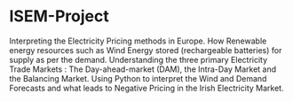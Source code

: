 # ISEM-Project
Interpreting the Electricity Pricing methods in Europe.
How Renewable energy resources such as Wind Energy stored (rechargeable batteries) for supply as per the demand.
Understanding the three primary Electricity Trade Markets : The Day-ahead-market (DAM), the Intra-Day Market and the Balancing Market.
Using Python to interpret the Wind and Demand Forecasts and what leads to Negative Pricing in the Irish Electricity Market.
